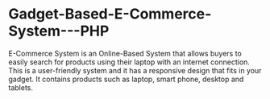 # Gadget-Based-E-Commerce-System---PHP
E-Commerce System is an Online-Based System that allows buyers to easily search for products using their laptop with an internet connection. This is a user-friendly system and it has a responsive design that fits in your gadget. It contains products such as laptop, smart phone, desktop and tablets.
